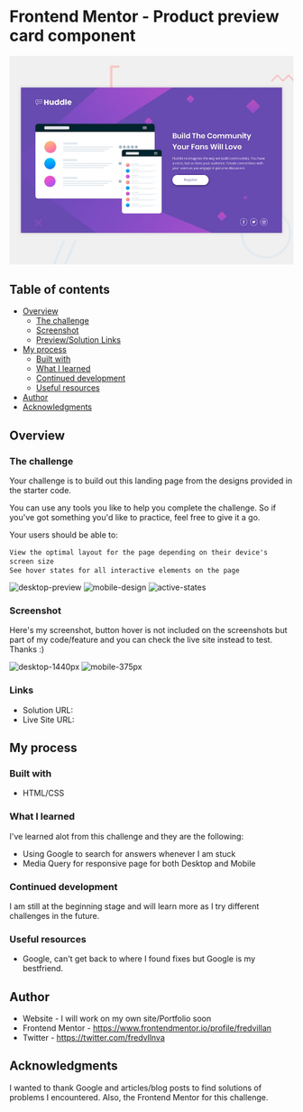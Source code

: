 # Frontend Mentor - Product preview card component

![Design preview for the Product preview card component coding challenge](./design/desktop-preview.jpg)


## Table of contents

- [Overview](#overview)
  - [The challenge](#the-challenge)
  - [Screenshot](#screenshot)
  - [Preview/Solution Links](#links)
- [My process](#my-process)
  - [Built with](#built-with)
  - [What I learned](#what-i-learned)
  - [Continued development](#continued-development)
  - [Useful resources](#useful-resources)
- [Author](#author)
- [Acknowledgments](#acknowledgments)



## Overview

### The challenge

Your challenge is to build out this landing page from the designs provided in the starter code.

You can use any tools you like to help you complete the challenge. So if you've got something you'd like to practice, feel free to give it a go.

Your users should be able to:

    View the optimal layout for the page depending on their device's screen size
    See hover states for all interactive elements on the page

![desktop-preview](https://user-images.githubusercontent.com/106635525/180039735-91efa2be-ab46-4021-b400-3e276864c048.jpg)
![mobile-design](https://user-images.githubusercontent.com/106635525/180039779-5b0e6f9f-2660-462d-840a-270cead8ff96.jpg)
![active-states](https://user-images.githubusercontent.com/106635525/180039790-b1c79fb7-35ba-4c82-bb7d-f9f9690160fb.jpg)


### Screenshot

Here's my screenshot, button hover is not included on the screenshots but part of my code/feature and you can check the live site instead to test. Thanks :)

![desktop-1440px](https://user-images.githubusercontent.com/106635525/180039871-e754090a-87b7-4048-847d-059f031334c8.png)
![mobile-375px](https://user-images.githubusercontent.com/106635525/180039867-94946976-aa00-44a8-80de-6d915877e4bb.png)


### Links


- Solution URL: 
- Live Site URL: 

## My process

### Built with

- HTML/CSS

### What I learned

I've learned alot from this challenge and they are the following:

- Using Google to search for answers whenever I am stuck
- Media Query for responsive page for both Desktop and Mobile

### Continued development

I am still at the beginning stage and will learn more as I try different challenges in the future.

### Useful resources

- Google, can't get back to where I found fixes but Google is my bestfriend.

## Author

- Website - I will work on my own site/Portfolio soon
- Frontend Mentor - https://www.frontendmentor.io/profile/fredvillan
- Twitter - https://twitter.com/fredvllnva

## Acknowledgments

I wanted to thank Google and articles/blog posts to find solutions of problems I encountered. Also, the Frontend Mentor for this challenge.
